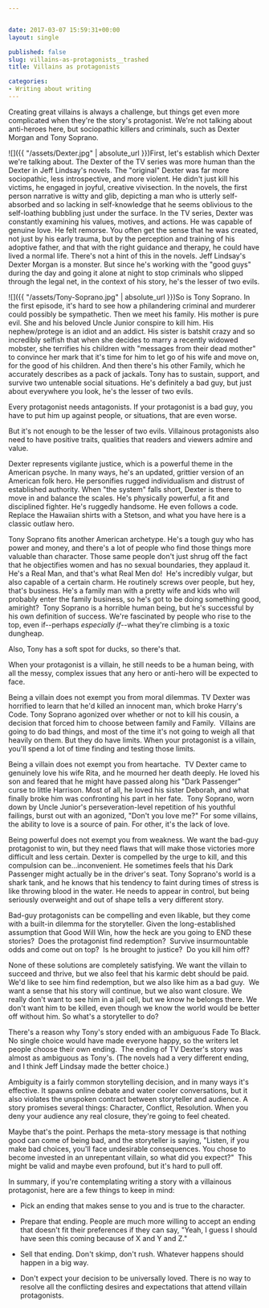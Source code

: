 ```yaml
---


date: 2017-03-07 15:59:31+00:00
layout: single

published: false
slug: villains-as-protagonists__trashed
title: Villains as protagonists

categories:
- Writing about writing
---
```


Creating great villains is always a challenge, but things get even more complicated when they're the story's protagonist. We're not talking about anti-heroes here, but sociopathic killers and criminals, such as Dexter Morgan and Tony Soprano.

![]({{ "/assets/Dexter.jpg" | absolute_url }})First, let's establish which Dexter we're talking about. The Dexter of the TV series was more human than the Dexter in Jeff Lindsay's novels. The "original" Dexter was far more sociopathic, less introspective, and more violent. He didn't just kill his victims, he engaged in joyful, creative vivisection. In the novels, the first person narrative is witty and glib, depicting a man who is utterly self-absorbed and so lacking in self-knowledge that he seems oblivious to the self-loathing bubbling just under the surface. In the TV series, Dexter was constantly examining his values, motives, and actions. He was capable of genuine love. He felt remorse. You often get the sense that he was created, not just by his early trauma, but by the perception and training of his adoptive father, and that with the right guidance and therapy, he could have lived a normal life. There's not a hint of this in the novels. Jeff Lindsay's Dexter Morgan is a monster. But since he's working with the "good guys" during the day and going it alone at night to stop criminals who slipped through the legal net, in the context of his story, he's the lesser of two evils.

![]({{ "/assets/Tony-Soprano.jpg" | absolute_url }})So is Tony Soprano. In the first episode, it's hard to see how a philandering criminal and murderer could possibly be sympathetic. Then we meet his family. His mother is pure evil. She and his beloved Uncle Junior conspire to kill him. His nephew/protege is an idiot and an addict. His sister is batshit crazy and so incredibly selfish that when she decides to marry a recently widowed mobster, she terrifies his children with "messages from their dead mother" to convince her mark that it's time for him to let go of his wife and move on, for the good of his children. And then there's his other Family, which he accurately describes as a pack of jackals. Tony has to sustain, support, and survive two untenable social situations. He's definitely a bad guy, but just about everywhere you look, he's the lesser of two evils.

Every protagonist needs antagonists. If your protagonist is a bad guy, you have to put him up against people, or situations, that are even worse.

But it's not enough to be the lesser of two evils. Villainous protagonists also need to have positive traits, qualities that readers and viewers admire and value.

Dexter represents vigilante justice, which is a powerful theme in the American psyche. In many ways, he's an updated, grittier version of an American folk hero. He personifies rugged individualism and distrust of established authority. When "the system" falls short, Dexter is there to move in and balance the scales. He's physically powerful, a fit and disciplined fighter. He's ruggedly handsome. He even follows a code. Replace the Hawaiian shirts with a Stetson, and what you have here is a classic outlaw hero.

Tony Soprano fits another American archetype. He's a tough guy who has power and money, and there's a lot of people who find those things more valuable than character. Those same people don't just shrug off the fact that he objectifies women and has no sexual boundaries, they applaud it. He's a Real Man, and that's what Real Men do!  He's incredibly vulgar, but also capable of a certain charm. He routinely screws over people, but hey, that's business. He's a family man with a pretty wife and kids who will probably enter the family business, so he's got to be doing something good, amiright?  Tony Soprano is a horrible human being, but he's successful by his own definition of success. We're fascinated by people who rise to the top, even if--perhaps _especially if_--what they're climbing is a toxic dungheap.

Also, Tony has a soft spot for ducks, so there's that.

When your protagonist is a villain, he still needs to be a human being, with all the messy, complex issues that any hero or anti-hero will be expected to face.

Being a villain does not exempt you from moral dilemmas. TV Dexter was horrified to learn that he'd killed an innocent man, which broke Harry's Code. Tony Soprano agonized over whether or not to kill his cousin, a decision that forced him to choose between family and Family.  Villains are going to do bad things, and most of the time it's not going to weigh all that heavily on them. But they do have limits. When your protagonist is a villain, you'll spend a lot of time finding and testing those limits.

Being a villain does not exempt you from heartache.  TV Dexter came to genuinely love his wife Rita, and he mourned her death deeply. He loved his son and feared that he might have passed along his "Dark Passenger" curse to little Harrison. Most of all, he loved his sister Deborah, and what finally broke him was confronting his part in her fate.  Tony Soprano, worn down by Uncle Junior's perseveration-level repetition of his youthful failings, burst out with an agonized, "Don't you love me?" For some villains, the ability to love is a source of pain. For other, it's the lack of love.

Being powerful does not exempt you from weakness. We want the bad-guy protagonist to win, but they need flaws that will make those victories more difficult and less certain. Dexter is compelled by the urge to kill, and this compulsion can be...inconvenient. He sometimes feels that his Dark Passenger might actually be in the driver's seat. Tony Soprano's world is a shark tank, and he knows that his tendency to faint during times of stress is like throwing blood in the water. He needs to appear in control, but being seriously overweight and out of shape tells a very different story.

Bad-guy protagonists can be compelling and even likable, but they come with a built-in dilemma for the storyteller. Given the long-established assumption that Good Will Win, how the heck are you going to END these stories?  Does the protagonist find redemption?  Survive insurmountable odds and come out on top?  Is he brought to justice?  Do you kill him off?

None of these solutions are completely satisfying. We want the villain to succeed and thrive, but we also feel that his karmic debt should be paid. We'd like to see him find redemption, but we also like him as a bad guy.  We want a sense that his story will continue, but we also want closure. We really don't want to see him in a jail cell, but we know he belongs there. We don't want him to be killed, even though we know the world would be better off without him. So what's a storyteller to do?

There's a reason why Tony's story ended with an ambiguous Fade To Black. No single choice would have made everyone happy, so the writers let people choose their own ending.  The ending of TV Dexter's story was almost as ambiguous as Tony's. (The novels had a very different ending, and I think Jeff Lindsay made the better choice.)

Ambiguity is a fairly common storytelling decision, and in many ways it's effective. It spawns online debate and water cooler conversations, but it also violates the unspoken contract between storyteller and audience. A story promises several things: Character, Conflict, Resolution. When you deny your audience any real closure, they're going to feel cheated.

Maybe that's the point. Perhaps the meta-story message is that nothing good can come of being bad, and the storyteller is saying, "Listen, if you make bad choices, you'll face undesirable consequences. You chose to become invested in an unrepentant villain, so what did you expect?"  This might be valid and maybe even profound, but it's hard to pull off.

In summary, if you're contemplating writing a story with a villainous protagonist, here are a few things to keep in mind:



 	
  * Pick an ending that makes sense to you and is true to the character.

 	
  * Prepare that ending. People are much more willing to accept an ending that doesn't fit their preferences if they can say, "Yeah, I guess I should have seen this coming because of X and Y and Z."

 	
  * Sell that ending. Don't skimp, don't rush. Whatever happens should happen in a big way.

 	
  * Don't expect your decision to be universally loved. There is no way to resolve all the conflicting desires and expectations that attend villain protagonists.



